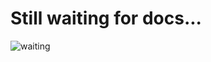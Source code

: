 # Still waiting for docs...

![waiting](http://vkclub.su/_data/stickers/tulip/sticker_vk_tulip_015.png)